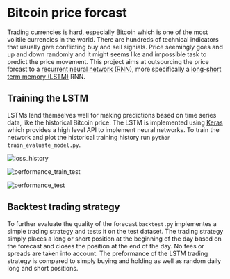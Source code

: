 # Bitcoin price forcast
Trading currencies is hard, especially Bitcoin which is one of the most volitile currencies in the world.
There are hundreds of technical indicators that usually give conflicting buy and sell signials.
Price seemingly goes and up and down randomly and it might seems like and impossible task to predict the price movement. 
This project aims at outsourcing the price forcast to a [recurrent neural network (RNN)](https://en.wikipedia.org/wiki/Recurrent_neural_network), 
more specifically a [long-short term memory (LSTM)](https://en.wikipedia.org/wiki/Long_short-term_memory) RNN.

## Training the LSTM
LSTMs lend themselves well for making predictions based on time series data, like the historical Bitcoin price.
The LSTM is implemented using [Keras](https://keras.io/) which provides a high level API to implement neural networks.
To train the network and plot the historical training history run `python train_evaluate_model.py`.

![loss_history](https://user-images.githubusercontent.com/45107198/65030673-37465000-d940-11e9-8deb-f575239156f3.png)

![performance_train_test](https://user-images.githubusercontent.com/45107198/65030726-4deca700-d940-11e9-8364-7dfdeb28f3d9.png)

![performance_test](https://user-images.githubusercontent.com/45107198/65030772-6492fe00-d940-11e9-9a13-f656e46d4e06.png)


## Backtest trading strategy
To further evaluate the quality of the forecast `backtest.py` implementes a simple trading strategy and tests it on the test dataset.
The trading strategy simply places a long or short position at the beginning of the day based on the forecast and closes the position at the end of the day.
No fees or spreads are taken into account. The preformance of the LSTM trading strategy is compared to simply buying and holding as well as random daily long and short positions. 
